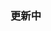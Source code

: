 <!--
 * @Author: Aiden
 * @Date: 2020-09-14 09:49:08
 * @LastEditTime: 2020-09-14 09:54:32
 * @LastEditors: Aiden
 * @Description: 
-->
### 更新中